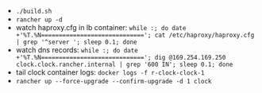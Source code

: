 - `./build.sh`
- `rancher up -d`
- watch haproxy.cfg in lb container: `while :; do date +'%T.%N============================='; cat /etc/haproxy/haproxy.cfg | grep '^server '; sleep 0.1; done`
- watch dns records: `while :; do date +'%T.%N============================='; dig @169.254.169.250 clock.clock.rancher.internal | grep '600 IN'; sleep 0.1; done`
- tail clock container logs: `docker logs -f r-clock-clock-1`
- `rancher up --force-upgrade --confirm-upgrade -d 1 clock`
